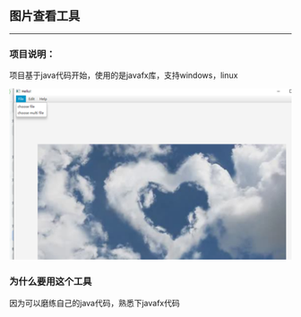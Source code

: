 ## 图片查看工具
---------------------------------------------------------------
### 项目说明：
项目基于java代码开始，使用的是javafx库，支持windows，linux

![avatar](pics/screenshot.png)

### 为什么要用这个工具
因为可以磨练自己的java代码，熟悉下javafx代码